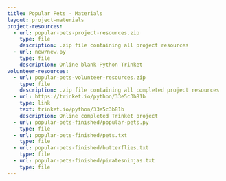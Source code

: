 ```yaml
---
title: Popular Pets - Materials
layout: project-materials
project-resources:     
  - url: popular-pets-project-resources.zip
    type: file
    description: .zip file containing all project resources
  - url: new/new.py
    type: file
    description: Online blank Python Trinket
volunteer-resources:
  - url: popular-pets-volunteer-resources.zip
    type: file
    description: .zip file containing all completed project resources
  - url: https://trinket.io/python/33e5c3b81b
    type: link
    text: trinket.io/python/33e5c3b81b
    description: Online completed Trinket project
  - url: popular-pets-finished/popular-pets.py
    type: file
  - url: popular-pets-finished/pets.txt
    type: file
  - url: popular-pets-finished/butterflies.txt
    type: file
  - url: popular-pets-finished/piratesninjas.txt
    type: file
---
```

